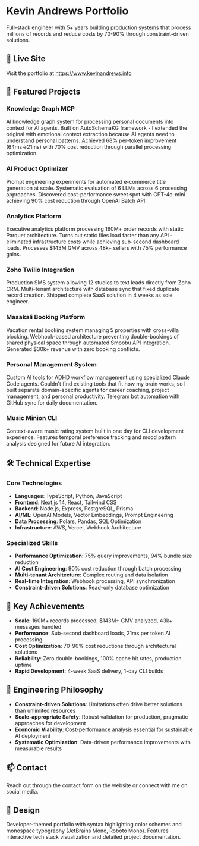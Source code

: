 # Kevin Andrews Portfolio

Full-stack engineer with 5+ years building production systems that process millions of records and reduce costs by 70-90% through constraint-driven solutions.

## 🚀 Live Site

Visit the portfolio at https://www.kevinandrews.info

## 💼 Featured Projects

### Knowledge Graph MCP
AI knowledge graph system for processing personal documents into context for AI agents. Built on AutoSchemaKG framework - I extended the original with emotional context extraction because AI agents need to understand personal patterns. Achieved 68% per-token improvement (64ms→21ms) with 70% cost reduction through parallel processing optimization.

### AI Product Optimizer
Prompt engineering experiments for automated e-commerce title generation at scale. Systematic evaluation of 6 LLMs across 6 processing approaches. Discovered cost-performance sweet spot with GPT-4o-mini achieving 90% cost reduction through OpenAI Batch API.

### Analytics Platform
Executive analytics platform processing 160M+ order records with static Parquet architecture. Turns out static files load faster than any API - eliminated infrastructure costs while achieving sub-second dashboard loads. Processes $143M GMV across 48k+ sellers with 75% performance gains.

### Zoho Twilio Integration
Production SMS system allowing 12 studios to text leads directly from Zoho CRM. Multi-tenant architecture with database sync that fixed duplicate record creation. Shipped complete SaaS solution in 4 weeks as sole engineer.

### Masakali Booking Platform
Vacation rental booking system managing 5 properties with cross-villa blocking. Webhook-based architecture preventing double-bookings of shared physical space through automated Smoobu API integration. Generated $30k+ revenue with zero booking conflicts.

### Personal Management System
Custom AI tools for ADHD workflow management using specialized Claude Code agents. Couldn't find existing tools that fit how my brain works, so I built separate domain-specific agents for career coaching, project management, and personal productivity. Telegram bot automation with GitHub sync for daily documentation.

### Music Minion CLI
Context-aware music rating system built in one day for CLI development experience. Features temporal preference tracking and mood pattern analysis designed for future AI integration.

## 🛠️ Technical Expertise

### Core Technologies
- **Languages**: TypeScript, Python, JavaScript
- **Frontend**: Next.js 14, React, Tailwind CSS
- **Backend**: Node.js, Express, PostgreSQL, Prisma
- **AI/ML**: OpenAI Models, Vector Embeddings, Prompt Engineering
- **Data Processing**: Polars, Pandas, SQL Optimization
- **Infrastructure**: AWS, Vercel, Webhook Architecture

### Specialized Skills
- **Performance Optimization**: 75% query improvements, 94% bundle size reduction
- **AI Cost Engineering**: 90% cost reduction through batch processing
- **Multi-tenant Architecture**: Complex routing and data isolation
- **Real-time Integration**: Webhook processing, API synchronization
- **Constraint-driven Solutions**: Read-only database optimization

## 🎯 Key Achievements

- **Scale**: 160M+ records processed, $143M+ GMV analyzed, 43k+ messages handled
- **Performance**: Sub-second dashboard loads, 21ms per token AI processing
- **Cost Optimization**: 70-90% cost reductions through architectural solutions
- **Reliability**: Zero double-bookings, 100% cache hit rates, production uptime
- **Rapid Development**: 4-week SaaS delivery, 1-day CLI builds

## 🧠 Engineering Philosophy

- **Constraint-driven Solutions**: Limitations often drive better solutions than unlimited resources
- **Scale-appropriate Safety**: Robust validation for production, pragmatic approaches for development
- **Economic Viability**: Cost-performance analysis essential for sustainable AI deployment
- **Systematic Optimization**: Data-driven performance improvements with measurable results

## 📫 Contact

Reach out through the contact form on the website or connect with me on social media.

## 🎨 Design

Developer-themed portfolio with syntax highlighting color schemes and monospace typography (JetBrains Mono, Roboto Mono). Features interactive tech stack visualization and detailed project documentation.